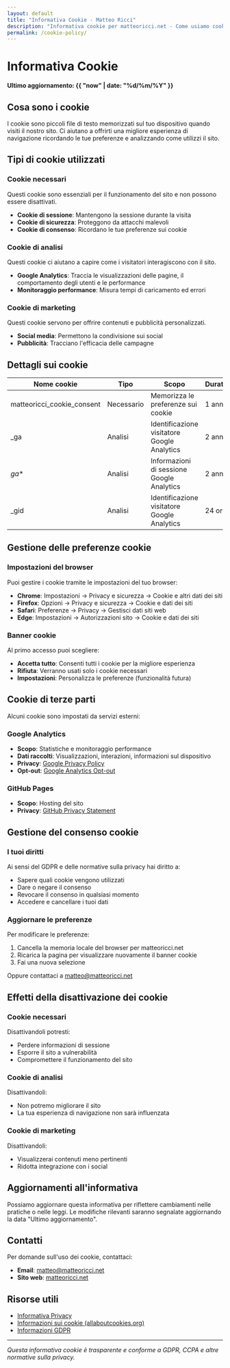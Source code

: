 ```yaml
---
layout: default
title: "Informativa Cookie - Matteo Ricci"
description: "Informativa cookie per matteoricci.net - Come usiamo cookie e tecnologie di tracciamento"
permalink: /cookie-policy/
---
```


# Informativa Cookie

**Ultimo aggiornamento: {{ "now" | date: "%d/%m/%Y" }}**

## Cosa sono i cookie

I cookie sono piccoli file di testo memorizzati sul tuo dispositivo quando visiti il nostro sito. Ci aiutano a offrirti una migliore esperienza di navigazione ricordando le tue preferenze e analizzando come utilizzi il sito.

## Tipi di cookie utilizzati

### Cookie necessari
Questi cookie sono essenziali per il funzionamento del sito e non possono essere disattivati.

- **Cookie di sessione**: Mantengono la sessione durante la visita
- **Cookie di sicurezza**: Proteggono da attacchi malevoli
- **Cookie di consenso**: Ricordano le tue preferenze sui cookie

### Cookie di analisi
Questi cookie ci aiutano a capire come i visitatori interagiscono con il sito.

- **Google Analytics**: Traccia le visualizzazioni delle pagine, il comportamento degli utenti e le performance
- **Monitoraggio performance**: Misura tempi di caricamento ed errori

### Cookie di marketing
Questi cookie servono per offrire contenuti e pubblicità personalizzati.

- **Social media**: Permettono la condivisione sui social
- **Pubblicità**: Tracciano l'efficacia delle campagne

## Dettagli sui cookie

| Nome cookie | Tipo | Scopo | Durata |
|-------------|------|-------|--------|
| matteoricci_cookie_consent | Necessario | Memorizza le preferenze sui cookie | 1 anno |
| _ga | Analisi | Identificazione visitatore Google Analytics | 2 anni |
| _ga_* | Analisi | Informazioni di sessione Google Analytics | 2 anni |
| _gid | Analisi | Identificazione visitatore Google Analytics | 24 ore |

## Gestione delle preferenze cookie

### Impostazioni del browser
Puoi gestire i cookie tramite le impostazioni del tuo browser:

- **Chrome**: Impostazioni → Privacy e sicurezza → Cookie e altri dati dei siti
- **Firefox**: Opzioni → Privacy e sicurezza → Cookie e dati dei siti
- **Safari**: Preferenze → Privacy → Gestisci dati siti web
- **Edge**: Impostazioni → Autorizzazioni sito → Cookie e dati dei siti

### Banner cookie
Al primo accesso puoi scegliere:

- **Accetta tutto**: Consenti tutti i cookie per la migliore esperienza
- **Rifiuta**: Verranno usati solo i cookie necessari
- **Impostazioni**: Personalizza le preferenze (funzionalità futura)

## Cookie di terze parti

Alcuni cookie sono impostati da servizi esterni:

### Google Analytics
- **Scopo**: Statistiche e monitoraggio performance
- **Dati raccolti**: Visualizzazioni, interazioni, informazioni sul dispositivo
- **Privacy**: [Google Privacy Policy](https://policies.google.com/privacy)
- **Opt-out**: [Google Analytics Opt-out](https://tools.google.com/dlpage/gaoptout)

### GitHub Pages
- **Scopo**: Hosting del sito
- **Privacy**: [GitHub Privacy Statement](https://docs.github.com/en/site-policy/privacy-policies/github-privacy-statement)

## Gestione del consenso cookie

### I tuoi diritti
Ai sensi del GDPR e delle normative sulla privacy hai diritto a:

- Sapere quali cookie vengono utilizzati
- Dare o negare il consenso
- Revocare il consenso in qualsiasi momento
- Accedere e cancellare i tuoi dati

### Aggiornare le preferenze
Per modificare le preferenze:

1. Cancella la memoria locale del browser per matteoricci.net
2. Ricarica la pagina per visualizzare nuovamente il banner cookie
3. Fai una nuova selezione

Oppure contattaci a [matteo@matteoricci.net](mailto:matteo@matteoricci.net)

## Effetti della disattivazione dei cookie

### Cookie necessari
Disattivandoli potresti:
- Perdere informazioni di sessione
- Esporre il sito a vulnerabilità
- Compromettere il funzionamento del sito

### Cookie di analisi
Disattivandoli:
- Non potremo migliorare il sito
- La tua esperienza di navigazione non sarà influenzata

### Cookie di marketing
Disattivandoli:
- Visualizzerai contenuti meno pertinenti
- Ridotta integrazione con i social

## Aggiornamenti all'informativa

Possiamo aggiornare questa informativa per riflettere cambiamenti nelle pratiche o nelle leggi. Le modifiche rilevanti saranno segnalate aggiornando la data "Ultimo aggiornamento".

## Contatti

Per domande sull'uso dei cookie, contattaci:

- **Email**: [matteo@matteoricci.net](mailto:matteo@matteoricci.net)
- **Sito web**: [matteoricci.net](https://matteoricci.net)

## Risorse utili

- [Informativa Privacy](/privacy-policy)
- [Informazioni sui cookie (allaboutcookies.org)](https://www.allaboutcookies.org/)
- [Informazioni GDPR](https://gdpr.eu/)

---

*Questa informativa cookie è trasparente e conforme a GDPR, CCPA e altre normative sulla privacy.*
